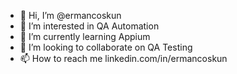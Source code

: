 - 👋 Hi, I’m @ermancoskun
- 👀 I’m interested in QA Automation
- 🌱 I’m currently learning Appium
- 💞️ I’m looking to collaborate on QA Testing
- 📫 How to reach me linkedin.com/in/ermancoskun

<!---
ermancoskun/ermancoskun is a ✨ special ✨ repository because its `README.md` (this file) appears on your GitHub profile.
You can click the Preview link to take a look at your changes.
--->
